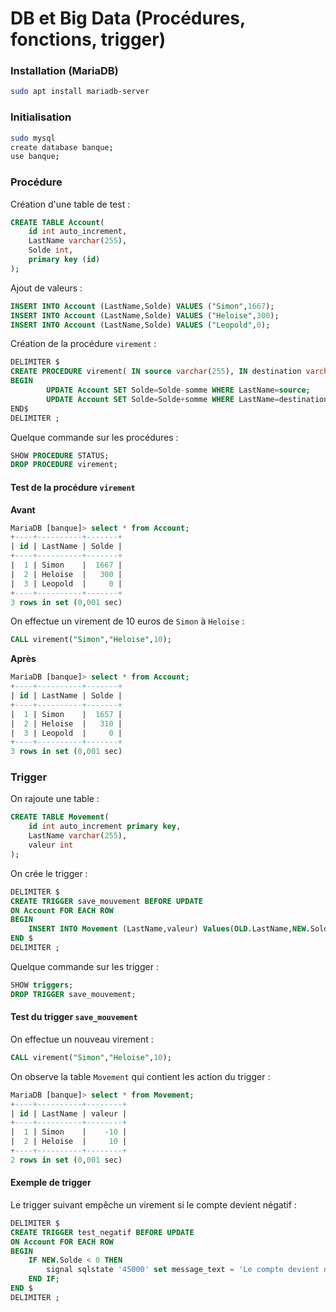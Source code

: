 # DB et Big Data (Procédures, fonctions, trigger)

### Installation (MariaDB)
```bash
sudo apt install mariadb-server
```

### Initialisation
```bash
sudo mysql
create database banque;
use banque;
```

### Procédure
Création d'une table de test : 
```sql
CREATE TABLE Account(
    id int auto_increment,
	LastName varchar(255),
	Solde int,
    primary key (id)
);
```
Ajout de valeurs : 
```sql
INSERT INTO Account (LastName,Solde) VALUES ("Simon",1667);
INSERT INTO Account (LastName,Solde) VALUES ("Heloise",300);
INSERT INTO Account (LastName,Solde) VALUES ("Leopold",0);
```

Création de la procédure ```virement``` : 
```sql
DELIMITER $
CREATE PROCEDURE virement( IN source varchar(255), IN destination varchar(255), IN somme int)
BEGIN	
    	UPDATE Account SET Solde=Solde-somme WHERE LastName=source;
    	UPDATE Account SET Solde=Solde+somme WHERE LastName=destination;
END$
DELIMITER ;
```

Quelque commande sur les procédures : 
```sql
SHOW PROCEDURE STATUS;
DROP PROCEDURE virement;
```

#### Test de la procédure ```virement```  
**Avant**
```sql
MariaDB [banque]> select * from Account;
+----+----------+-------+
| id | LastName | Solde |
+----+----------+-------+
|  1 | Simon    |  1667 |
|  2 | Heloise  |   300 |
|  3 | Leopold  |     0 |
+----+----------+-------+
3 rows in set (0,001 sec)
```
On effectue un virement de 10 euros de ```Simon``` à ```Heloise``` :
```sql
CALL virement("Simon","Heloise",10);
```

**Après**
```sql
MariaDB [banque]> select * from Account;
+----+----------+-------+
| id | LastName | Solde |
+----+----------+-------+
|  1 | Simon    |  1657 |
|  2 | Heloise  |   310 |
|  3 | Leopold  |     0 |
+----+----------+-------+
3 rows in set (0,001 sec)
```

### Trigger
On rajoute une table : 
```sql
CREATE TABLE Movement(
    id int auto_increment primary key,
	LastName varchar(255),
	valeur int
);
```

On crée le trigger : 
```sql
DELIMITER $
CREATE TRIGGER save_mouvement BEFORE UPDATE
ON Account FOR EACH ROW
BEGIN
    INSERT INTO Movement (LastName,valeur) Values(OLD.LastName,NEW.Solde-OLD.Solde);
END $
DELIMITER ;
```

Quelque commande sur les trigger :
```sql
SHOW triggers;
DROP TRIGGER save_mouvement;
```

#### Test du trigger ```save_mouvement```
On effectue un nouveau virement : 
```sql
CALL virement("Simon","Heloise",10);
```

On observe la table ```Movement``` qui contient les action du trigger : 
```sql
MariaDB [banque]> select * from Movement;
+----+----------+--------+
| id | LastName | valeur |
+----+----------+--------+
|  1 | Simon    |    -10 |
|  2 | Heloise  |     10 |
+----+----------+--------+
2 rows in set (0,001 sec)
```

#### Exemple de trigger
Le trigger suivant empêche un virement si le compte devient négatif : 
```sql
DELIMITER $
CREATE TRIGGER test_negatif BEFORE UPDATE
ON Account FOR EACH ROW
BEGIN
    IF NEW.Solde < 0 THEN
        signal sqlstate '45000' set message_text = 'Le compte devient négatif';
    END IF;
END $
DELIMITER ;
```
